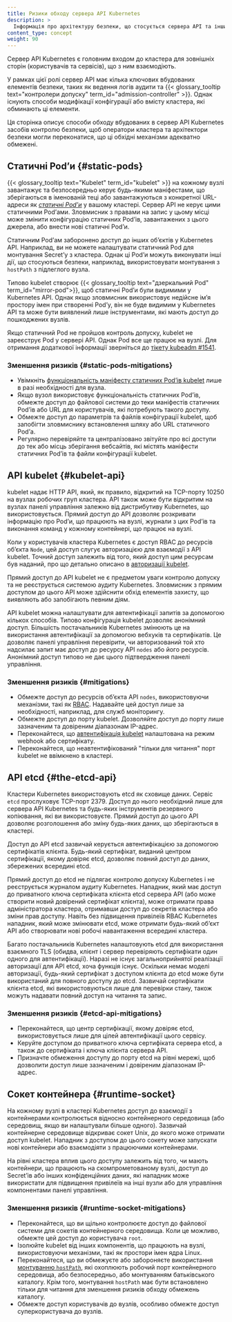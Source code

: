 ```yaml
---
title: Ризики обходу сервера API Kubernetes
description: >
  Інформація про архітектуру безпеки, що стосується сервера API та інших компонентів
content_type: concept
weight: 90
---
```


<!-- overview -->

Сервер API Kubernetes є головним входом до кластера для зовнішніх сторін (користувачів та сервісів), що з ним взаємодіють.

У рамках цієї ролі сервер API має кілька ключових вбудованих елементів безпеки, таких як ведення логів аудити та {{< glossary_tooltip text="контролери допуску" term_id="admission-controller" >}}. Однак існують способи модифікації конфігурації або вмісту кластера, які обминають ці елементи.

Ця сторінка описує способи обходу вбудованих в сервер API Kubernetes засобів контролю безпеки, щоб оператори кластера та архітектори безпеки могли переконатися, що ці обхідні механізми адекватно обмежені.

## Статичні Podʼи {#static-pods}

{{< glossary_tooltip text="Kubelet" term_id="kubelet" >}} на кожному вузлі завантажує та безпосередньо керує будь-якими маніфестами, що зберігаються в іменованій теці або завантажуються з конкретної URL-адреси як [*статичні Podʼи*](/docs/tasks/configure-pod-container/static-pod) у вашому кластері. Сервер API не керує цими статичними Podʼами. Зловмисник з правами на запис у цьому місці може змінити конфігурацію статичних Podʼів, завантажених з цього джерела, або внести нові статичні Podʼи.

Статичним Podʼам заборонено доступ до інших обʼєктів у Kubernetes API. Наприклад, ви не можете налаштувати статичний Pod для монтування Secretʼу з кластера. Однак ці Podʼи можуть виконувати інші дії, що стосуються безпеки, наприклад, використовувати монтування з `hostPath` з підлеглого вузла.

Типово kubelet створює {{< glossary_tooltip text="дзеркальний Pod" term_id="mirror-pod">}}, щоб статичні Podʼи були видимими у Kubernetes API. Однак якщо зловмисник використовує недійсне імʼя простору імен при створенні Podʼу, він не буде видимим у Kubernetes API та може бути виявлений лише інструментами, які мають доступ до пошкоджених вузлів.

Якщо статичний Pod не пройшов контроль допуску, kubelet не зареєструє Pod у сервері API. Однак Pod все ще працює на вузлі. Для отримання додаткової інформації зверніться до [тікету kubeadm #1541](https://github.com/kubernetes/kubeadm/issues/1541#issuecomment-487331701).

### Зменшення ризиків {#static-pods-mitigations}

- Увімкніть [функціональність маніфесту статичних Podʼів kubelet](/docs/tasks/configure-pod-container/static-pod/#static-pod-creation) лише в разі необхідності для вузла.
- Якщо вузол використовує функціональність статичних Podʼів, обмежте доступ до файлової системи до теки маніфестів статичних Podʼів або URL для користувачів, які потребують такого доступу.
- Обмежте доступ до параметрів та файлів конфігурації kubelet, щоб запобігти зловмиснику встановлення шляху або URL статичного Podʼа.
- Регулярно перевіряйте та централізовано звітуйте про всі доступи до тек або місць зберігання вебсайтів, які містять маніфести статичних Podʼів та файли конфігурації kubelet.

## API kubelet {#kubelet-api}

kubelet надає HTTP API, який, як правило, відкритий на TCP-порту 10250 на вузлах робочих груп кластера. API також може бути відкритим на вузлах панелі управління залежно від дистрибутиву Kubernetes, що використовується. Прямий доступ до API дозволяє розкривати інформацію про Podʼи, що працюють на вузлі, журнали з цих Podʼів та виконання команд у кожному контейнері, що працює на вузлі.

Коли у користувачів кластера Kubernetes є доступ RBAC до ресурсів обʼєкта `Node`, цей доступ слугує авторизацією для взаємодії з API kubelet. Точний доступ залежить від того, який доступ цим ресурсам був наданий, про що детально описано в [авторизації kubelet](/docs/reference/access-authn-authz/kubelet-authn-authz/#kubelet-authorization).

Прямий доступ до API kubelet не є предметом уваги контролю допуску та не реєструється системою аудиту Kubernetes. Зловмисник з прямим доступом до цього API може здійснити обхід елементів захисту, що виявляють або запобігають певним діям.

API kubelet можна налаштувати для автентифікації запитів за допомогою кількох способів. Типово конфігурація kubelet дозволяє анонімний доступ. Більшість постачальників Kubernetes змінюють це на використання автентифікації за допомогою вебхуків та сертифікатів. Це дозволяє панелі управління перевірити, чи авторизований той хто надсилає запит має доступ до ресурсу API `nodes` або його ресурсів. Анонімний доступ типово не дає цього підтвердження панелі управління.

### Зменшення ризиків {#mitigations}

- Обмежте доступ до ресурсів обʼєкта API `nodes`, використовуючи механізми, такі як [RBAC](/docs/reference/access-authn-authz/rbac/). Надавайте цей доступ лише за необхідності, наприклад, для служб моніторингу.
- Обмежте доступ до порту kubelet. Дозволяйте доступ до порту лише зазначеним та довіреним діапазонам IP-адрес.
- Переконайтеся, що [автентифікація kubelet](/docs/reference/access-authn-authz/kubelet-authn-authz/#kubelet-authentication) налаштована на режим webhook або сертифікату.
- Переконайтеся, що неавтентифікований "тільки для читання" порт kubelet не ввімкнено в кластері.

## API etcd {#the-etcd-api}

Кластери Kubernetes використовують etcd як сховище даних. Сервіс `etcd` прослуховує TCP-порт 2379. Доступ до нього необхідний лише для сервера API Kubernetes та будь-яких інструментів резервного копіювання, які ви використовуєте. Прямий доступ до цього API дозволяє розголошення або зміну будь-яких даних, що зберігаються в кластері.

Доступ до API etcd зазвичай керується автентифікацією за допомогою сертифікатів клієнта. Будь-який сертифікат, виданий центром сертифікації, якому довіряє etcd, дозволяє повний доступ до даних, збережених всередині etcd.

Прямий доступ до etcd не підлягає контролю допуску Kubernetes і не реєструється журналом аудиту Kubernetes. Нападник, який має доступ до приватного ключа сертифіката клієнта etcd сервера API (або може створити новий довірений сертифікат клієнта), може отримати права адміністратора кластера, отримавши доступ до секретів кластера або зміни прав доступу. Навіть без підвищення привілеїв RBAC Kubernetes нападник, який може змінювати etcd, може отримати будь-який обʼєкт API або створювати нові робочі навантаження всередині кластера.

Багато постачальників Kubernetes налаштовують etcd для використання взаємного TLS (обидва, клієнт і сервер перевіряють сертифікати один одного для автентифікації). Наразі не існує загальноприйнятої реалізації авторизації для API etcd, хоча функція існує. Оскільки немає моделі авторизації, будь-який сертифікат з доступом клієнта до etcd може бути використаний для повного доступу до etcd. Зазвичай сертифікати клієнта etcd, які використовуються лише для перевірки стану, також можуть надавати повний доступ на читання та запис.

### Зменшення ризиків {#etcd-api-mitigations}

- Переконайтеся, що центр сертифікації, якому довіряє etcd, використовується лише для цілей автентифікації цього сервісу.
- Керуйте доступом до приватного ключа сертифіката сервера etcd, а також до сертифіката і ключа клієнта сервера API.
- Призначте обмеження доступу до порту etcd на рівні мережі, щоб дозволити доступ лише зазначеним і довіреним діапазонам IP-адрес.

## Сокет контейнера {#runtime-socket}

На кожному вузлі в кластері Kubernetes доступ до взаємодії з контейнерами контролюється відносно контейнерного середовища (або середовищ, якщо ви налаштували більше одного). Зазвичай контейнерне середовище відкриває сокет Unix, до якого може отримати доступ kubelet. Нападник з доступом до цього сокету може запускати нові контейнери або взаємодіяти з працюючими контейнерами.

На рівні кластера вплив цього доступу залежить від того, чи мають контейнери, що працюють на скомпрометованому вузлі, доступ до Secretʼів або інших конфіденційних даних, які нападник може використати для підвищення привілеїв на інші вузли або для управління компонентами панелі управління.

### Зменшення ризиків {#runtime-socket-mitigations}

- Переконайтеся, що ви щільно контролюєте доступ до файлової системи для сокетів контейнерного середовища. Коли це можливо, обмежте цей доступ до користувача `root`.
- Ізолюйте kubelet від інших компонентів, що працюють на вузлі, використовуючи механізми, такі як простори імен ядра Linux.
- Переконайтеся, що ви обмежуєте або забороняєте використання [монтуванню `hostPath`](/docs/concepts/storage/volumes/#hostpath), які охоплюють робочий порт контейнерного середовища, або безпосередньо, або монтуванням батьківського каталогу. Крім того, монтування `hostPath` має бути встановлено тільки для читання для зменшення ризиків обходу обмежень каталогу.
- Обмежте доступ користувачів до вузлів, особливо обмежте доступ суперкористувача до вузлів.
